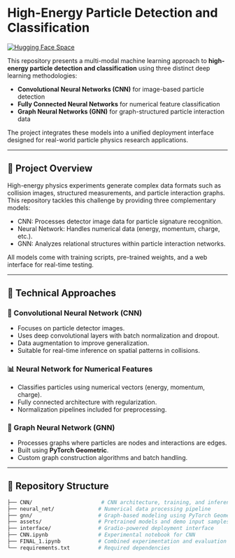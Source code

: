 # High-Energy Particle Detection and Classification

[![Hugging Face Space](https://img.shields.io/badge/🤗%20HuggingFace-Space-blueviolet)](https://huggingface.co/spaces/theunknowntechie1/high-energy-particle-detection-and-classification)

This repository presents a multi-modal machine learning approach to **high-energy particle detection and classification** using three distinct deep learning methodologies:

- **Convolutional Neural Networks (CNN)** for image-based particle detection  
- **Fully Connected Neural Networks** for numerical feature classification  
- **Graph Neural Networks (GNN)** for graph-structured particle interaction data  

The project integrates these models into a unified deployment interface designed for real-world particle physics research applications.

---

## 🚀 Project Overview

High-energy physics experiments generate complex data formats such as collision images, structured measurements, and particle interaction graphs. This repository tackles this challenge by providing three complementary models:

- CNN: Processes detector image data for particle signature recognition.
- Neural Network: Handles numerical data (energy, momentum, charge, etc.).
- GNN: Analyzes relational structures within particle interaction networks.

All models come with training scripts, pre-trained weights, and a web interface for real-time testing.

---

## 🔬 Technical Approaches

### 🧠 Convolutional Neural Network (CNN)
- Focuses on particle detector images.
- Uses deep convolutional layers with batch normalization and dropout.
- Data augmentation to improve generalization.
- Suitable for real-time inference on spatial patterns in collisions.

### 📊 Neural Network for Numerical Features
- Classifies particles using numerical vectors (energy, momentum, charge).
- Fully connected architecture with regularization.
- Normalization pipelines included for preprocessing.

### 🔗 Graph Neural Network (GNN)
- Processes graphs where particles are nodes and interactions are edges.
- Built using **PyTorch Geometric**.
- Custom graph construction algorithms and batch handling.

---

## 📁 Repository Structure

```bash
├── CNN/                      # CNN architecture, training, and inference
├── neural_net/              # Numerical data processing pipeline
├── gnn/                     # Graph-based modeling using PyTorch Geometric
├── assets/                  # Pretrained models and demo input samples
├── interface/               # Gradio-powered deployment interface
├── CNN.ipynb                # Experimental notebook for CNN
├── FINAL_1.ipynb            # Combined experimentation and evaluation
└── requirements.txt         # Required dependencies

